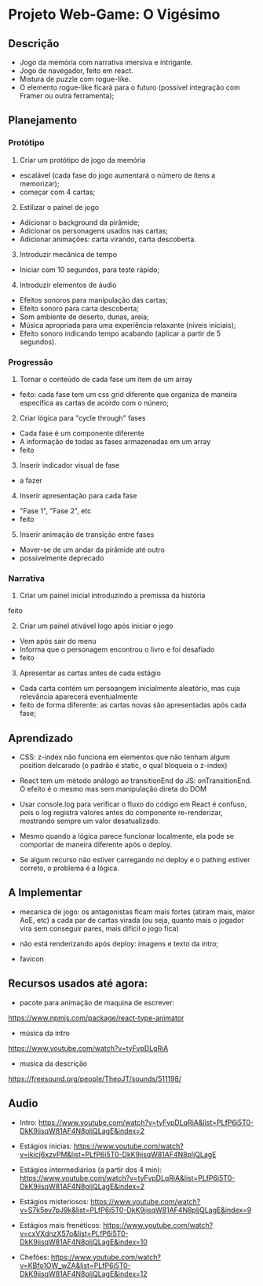 # Projeto Web-Game: O Vigésimo

## Descrição

- Jogo da memória com narrativa imersiva e intrigante.
- Jogo de navegador, feito em react.
- Mistura de puzzle com rogue-like.
- O elemento rogue-like ficará para o futuro (possível integração com Framer ou outra ferramenta);

## Planejamento

### Protótipo

1) Criar um protótipo de jogo da memória
- escalável (cada fase do jogo aumentará o número de itens a memorizar);
- começar com 4 cartas;

2) Estilizar o painel de jogo
- Adicionar o background da pirâmide;
- Adicionar os personagens usados nas cartas;
- Adicionar animações: carta virando, carta descoberta.

3) Introduzir mecânica de tempo
- Iniciar com 10 segundos, para teste rápido;

4) Introduzir elementos de áudio
- Efeitos sonoros para manipulação das cartas;
- Efeito sonoro para carta descoberta;
- Som ambiente de deserto, dunas, areia;
- Música apropriada para uma experiência relaxante (níveis iniciais);
- Efeito sonoro indicando tempo acabando (aplicar a partir de 5 segundos).

### Progressão

1) Tornar o conteúdo de cada fase um item de um array
- feito: cada fase tem um css grid diferente que organiza de maneira específica as cartas de acordo com o núnero;

2) Criar lógica para "cycle through" fases
- Cada fase é um componente diferente
- A informação de todas as fases armazenadas em um array
- feito

3) Inserir indicador visual de fase
- a fazer

4) Inserir apresentação para cada fase
- "Fase 1", "Fase 2", etc
- feito

5) Inserir animação de transição entre fases
- Mover-se de um andar da pirâmide até outro
- possivelmente deprecado

### Narrativa

1) Criar um painel inicial introduzindo a premissa da história

feito

2) Criar um painel ativável logo após iniciar o jogo
- Vem após sair do menu
- Informa que o personagem encontrou o livro e foi desafiado
- feito

3) Apresentar as cartas antes de cada estágio
- Cada carta contém um persoangem inicialmente aleatório, mas cuja relevância aparecerá eventualmente
- feito de forma diferente: as cartas novas são apresentadas após cada fase;

## Aprendizado

* CSS: z-index não funciona em elementos que não tenham algum position delcarado (o padrão é static, o qual bloqueia o z-index)

* React tem um método análogo ao transitionEnd do JS: onTransitionEnd. O efeito é o mesmo mas sem manipulação direta do DOM

* Usar console.log para verificar o fluxo do código em React é confuso, pois o log registra valores antes do componente re-renderizar, mostrando sempre um valor desatualizado.

* Mesmo quando a lógica parece funcionar localmente, ela pode se comportar de maneira diferente após o deploy.

* Se algum recurso não estiver carregando no deploy e o pathing estiver correto, o problema é a lógica.

## A Implementar

- mecanica de jogo: os antagonistas ficam mais fortes (atiram mais, maior AoE, etc) a cada par de cartas virada (ou seja, quanto mais o jogador vira sem conseguir pares, mais dificil o jogo fica)

- não está renderizando após deploy: imagens e texto da intro;
- favicon

## Recursos usados até agora:

- pacote para animação de maquina de escrever: 

https://www.npmjs.com/package/react-type-animator

- música da intro

https://www.youtube.com/watch?v=tyFvpDLqRiA

- musica da descrição

https://freesound.org/people/TheoJT/sounds/511198/

## Audio

* Intro: https://www.youtube.com/watch?v=tyFvpDLqRiA&list=PLfP6i5T0-DkK9jisqW81AF4N8pljQLagE&index=2

* Estágios inicias: https://www.youtube.com/watch?v=ikicj6xzvPM&list=PLfP6i5T0-DkK9jisqW81AF4N8pljQLagE

* Estágios intermediários (a partir dos 4 min): https://www.youtube.com/watch?v=tyFvpDLqRiA&list=PLfP6i5T0-DkK9jisqW81AF4N8pljQLagE&index=2

* Estágios misteriosos: https://www.youtube.com/watch?v=S7k5ev7pJ9k&list=PLfP6i5T0-DkK9jisqW81AF4N8pljQLagE&index=9

* Estágios mais frenéticos: https://www.youtube.com/watch?v=cxVXdnzX57o&list=PLfP6i5T0-DkK9jisqW81AF4N8pljQLagE&index=10

* Chefões: https://www.youtube.com/watch?v=KBfo1OW_wZA&list=PLfP6i5T0-DkK9jisqW81AF4N8pljQLagE&index=12